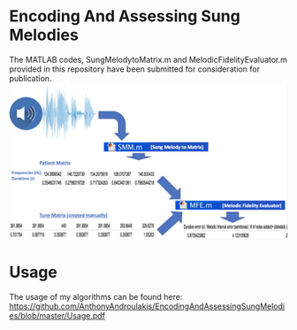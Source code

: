 # Encoding And Assessing Sung Melodies
The MATLAB codes, SungMelodytoMatrix.m and MelodicFidelityEvaluator.m provided in this repository have been submitted for consideration for publication.
![](https://github.com/AnthonyAndroulakis/EncodingAndAssessingSungMelodies/blob/master/EncodingAndAssessingSungMelodies.png)

# Usage
The usage of my algorithms can be found here: https://github.com/AnthonyAndroulakis/EncodingAndAssessingSungMelodies/blob/master/Usage.pdf
